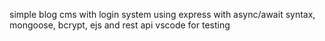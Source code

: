 simple blog cms with login system using express with async/await syntax, mongoose, bcrypt, ejs and rest api vscode for testing